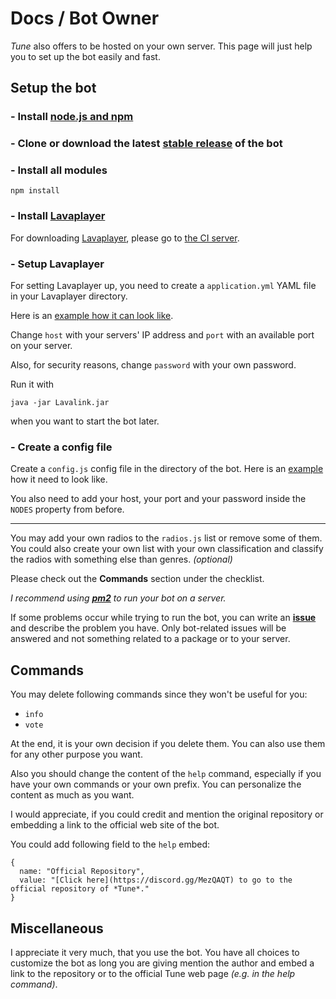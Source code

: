 # Docs / Bot Owner

*Tune* also offers to be hosted on your own server. This page will just help you to set up 
the bot easily and fast.

## Setup the bot

### - Install [node.js and npm](https://nodejs.org/en/)

### - Clone or download the latest [stable release](https://github.com/julianYaman/tune/releases) of the bot

###  - Install all modules

```ssh
npm install
```

### - Install [Lavaplayer](https://github.com/sedmelluq/lavaplayer)

For downloading [Lavaplayer](https://github.com/sedmelluq/lavaplayer), please go to [the CI server](https://ci.fredboat.com/viewLog.html?buildId=lastSuccessful&buildTypeId=Lavalink_Build&tab=artifacts&guest=1).

### - Setup Lavaplayer

For setting Lavaplayer up, you need to create a ``application.yml`` YAML file in your Lavaplayer directory.

Here is an [example how it can look like](https://github.com/Frederikam/Lavalink/blob/master/LavalinkServer/application.yml.example).

Change ``host`` with your servers' IP address and ``port`` with an available port on your server.

Also, for security reasons, change ``password`` with your own password.

Run it with
```
java -jar Lavalink.jar
```
when you want to start the bot later.

### - Create a config file

Create a ``config.js`` config file in the directory of the bot.
Here is an [example](https://github.com/julianYaman/tune/blob/master/example.config.js) how it need to look like.

You also need to add your host, your port and your password inside the ``NODES`` property from before.

<hr>

You may add your own radios to the ``radios.js`` list or remove some of them. You could also create your own list
with your own classification and classify the radios with something else than genres. *(optional)*

Please check out the **Commands** section under the checklist.

*I recommend using [**pm2**](http://pm2.keymetrics.io/) to run your bot on a server.*

If some problems occur while trying to run the bot, you can write an [**issue**](https://github.com/julianYaman/tune/issues/new/choose) 
and describe the problem you have. Only bot-related issues will be answered and not something related to a package or to your server.

## Commands

You may delete following commands since they won't be useful for you:

- ``info`` 
- ``vote``

At the end, it is your own decision if you delete them. You can also use them for any other purpose you want.

Also you should change the content of the ``help`` command, especially 
if you have your own commands or your own prefix. You can personalize the content as much as you want.

I would appreciate, if you could credit and mention the original repository or embedding a link to
the official web site of the bot.

You could add following field to the ``help`` embed:

```
{
  name: "Official Repository",
  value: "[Click here](https://discord.gg/MezQAQT) to go to the official repository of *Tune*."
}
```

## Miscellaneous

I appreciate it very much, that you use the bot. You have all choices to customize the bot as long you are giving 
mention the author and embed a link to the repository or to the official Tune web page *(e.g. in the help command)*.
